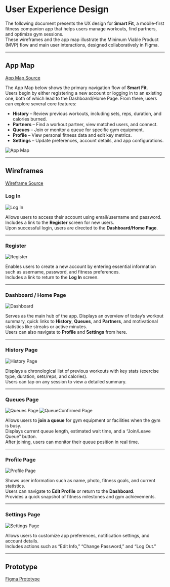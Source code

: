 # User Experience Design

The following document presents the UX design for **Smart Fit**, a mobile-first fitness companion app that helps users manage workouts, find partners, and optimize gym sessions.  
These wireframes and the app map illustrate the Minimum Viable Product (MVP) flow and main user interactions, designed collaboratively in Figma.

---

## App Map
[App Map Source](https://www.figma.com/design/eUh8SgREd1709DvDteNzJg/SmartFit?node-id=0-1&p=f&t=o69TJ5Yq3QLxWdIT-0)

The App Map below shows the primary navigation flow of **Smart Fit**.  
Users begin by either registering a new account or logging in to an existing one, both of which lead to the Dashboard/Home Page. From there, users can explore several core features:

* **History** – Review previous workouts, including sets, reps, duration, and calories burned.
* **Partners** – Find a workout partner, view matched users, and connect.
* **Queues** – Join or monitor a queue for specific gym equipment.
* **Profile** – View personal fitness data and edit key metrics.
* **Settings** – Update preferences, account details, and app configurations.

![App Map](ux-design/app-map.png)


---

## Wireframes
[Wireframe Source](https://www.figma.com/design/eUh8SgREd1709DvDteNzJg/SmartFit?node-id=1-2&p=f&t=fHRFMwlpmVcyj1Ax-0)

### Log In
![Log In](ux-design/Login.png)  

Allows users to access their account using email/username and password. Includes a link to the **Register** screen for new users.  
Upon successful login, users are directed to the **Dashboard/Home Page**.

---

### Register
![Register](ux-design/Register.png)  

Enables users to create a new account by entering essential information such as username, password, and fitness preferences.  
Includes a link to return to the **Log In** screen.

---

### Dashboard / Home Page
![Dashboard](ux-design/DashBoard.png)  

Serves as the main hub of the app. Displays an overview of today’s workout summary, quick links to **History**, **Queues**, and **Partners**, and motivational statistics like streaks or active minutes.  
Users can also navigate to **Profile** and **Settings** from here.

---

### History Page
![History Page](ux-design/History.png)  

Displays a chronological list of previous workouts with key stats (exercise type, duration, sets/reps, and calories).  
Users can tap on any session to view a detailed summary.

---

### Queues Page
![Queues Page](ux-design/Queues.png)
![QueueConfirmed Page](ux-design/QueuesConfirmed.png)  

Allows users to **join a queue** for gym equipment or facilities when the gym is busy.  
Displays current queue length, estimated wait time, and a “Join/Leave Queue” button.  
After joining, users can monitor their queue position in real time.

---

### Profile Page
![Profile Page](ux-design/Profile.png)  

Shows user information such as name, photo, fitness goals, and current statistics.  
Users can navigate to **Edit Profile** or return to the **Dashboard**.  
Provides a quick snapshot of fitness milestones and gym achievements.

---

### Settings Page
![Settings Page](ux-design/Settings.png)  

Allows users to customize app preferences, notification settings, and account details.  
Includes actions such as “Edit Info,” “Change Password,” and “Log Out.”

---

## Prototype
[Figma Prototype](https://www.figma.com/proto/eUh8SgREd1709DvDteNzJg/SmartFit?node-id=1-53&p=f&t=fHRFMwlpmVcyj1Ax-0&scaling=scale-down&content-scaling=fixed&page-id=1%3A2&starting-point-node-id=1%3A53)
